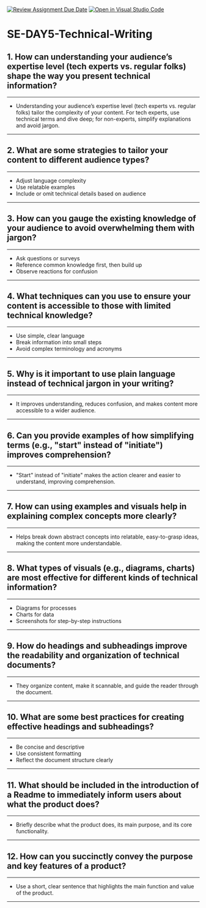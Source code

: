 [![Review Assignment Due Date](https://classroom.github.com/assets/deadline-readme-button-22041afd0340ce965d47ae6ef1cefeee28c7c493a6346c4f15d667ab976d596c.svg)](https://classroom.github.com/a/zsAR-pyY)
[![Open in Visual Studio Code](https://classroom.github.com/assets/open-in-vscode-2e0aaae1b6195c2367325f4f02e2d04e9abb55f0b24a779b69b11b9e10269abc.svg)](https://classroom.github.com/online_ide?assignment_repo_id=15980097&assignment_repo_type=AssignmentRepo)
# SE-DAY5-Technical-Writing
## 1. How can understanding your audience’s expertise level (tech experts vs. regular folks) shape the way you present technical information?
---
- Understanding your audience’s expertise level (tech experts vs. regular folks) tailor the complexity of your content. For tech experts, use technical terms and dive deep; for non-experts, simplify explanations and avoid jargon.
---
## 2. What are some strategies to tailor your content to different audience types?
---
- Adjust language complexity
- Use relatable examples
- Include or omit technical details based on audience
---
## 3. How can you gauge the existing knowledge of your audience to avoid overwhelming them with jargon?
---
- Ask questions or surveys
- Reference common knowledge first, then build up
- Observe reactions for confusion
---
## 4. What techniques can you use to ensure your content is accessible to those with limited technical knowledge?
---
- Use simple, clear language
- Break information into small steps
- Avoid complex terminology and acronyms
---
## 5. Why is it important to use plain language instead of technical jargon in your writing?
---
- It improves understanding, reduces confusion, and makes content more accessible to a wider audience.
---
## 6. Can you provide examples of how simplifying terms (e.g., "start" instead of "initiate") improves comprehension?
---
- "Start" instead of "initiate" makes the action clearer and easier to understand, improving comprehension.
---
## 7. How can using examples and visuals help in explaining complex concepts more clearly?
---
- Helps break down abstract concepts into relatable, easy-to-grasp ideas, making the content more understandable.
---
## 8. What types of visuals (e.g., diagrams, charts) are most effective for different kinds of technical information?
---
- Diagrams for processes
- Charts for data
- Screenshots for step-by-step instructions
---
## 9. How do headings and subheadings improve the readability and organization of technical documents?
---
- They organize content, make it scannable, and guide the reader through the document.
---
## 10. What are some best practices for creating effective headings and subheadings?
---
- Be concise and descriptive
- Use consistent formatting
- Reflect the document structure clearly
---
## 11. What should be included in the introduction of a Readme to immediately inform users about what the product does?
---
- Briefly describe what the product does, its main purpose, and its core functionality.
---
## 12. How can you succinctly convey the purpose and key features of a product?
---
- Use a short, clear sentence that highlights the main function and value of the product.
---

